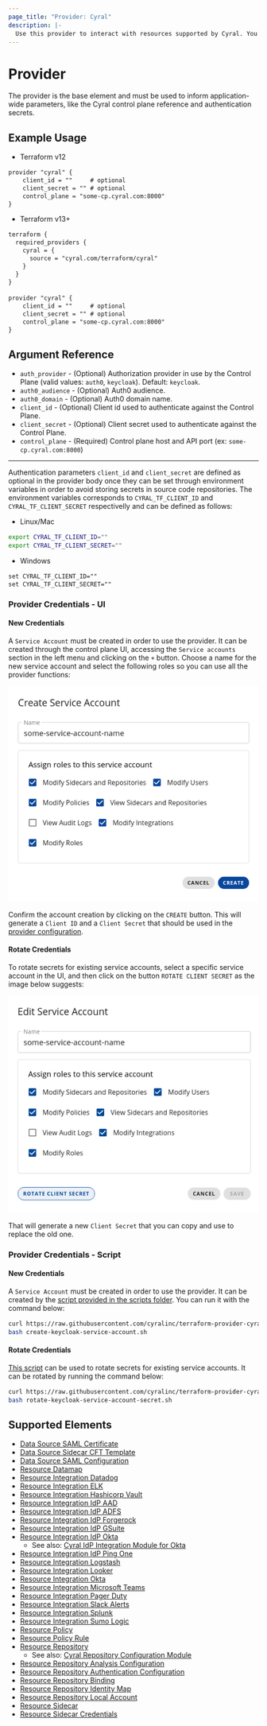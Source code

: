 ```yaml
---
page_title: "Provider: Cyral"
description: |-
  Use this provider to interact with resources supported by Cyral. You must provide proper credentials before you can use it.
---
```


# Provider

The provider is the base element and must be used to inform application-wide
parameters, like the Cyral control plane reference and authentication secrets.

## Example Usage

- Terraform v12

```hcl
provider "cyral" {
    client_id = ""     # optional
    client_secret = "" # optional
    control_plane = "some-cp.cyral.com:8000"
}
```

- Terraform v13+

```hcl
terraform {
  required_providers {
    cyral = {
      source = "cyral.com/terraform/cyral"
    }
  }
}

provider "cyral" {
    client_id = ""     # optional
    client_secret = "" # optional
    control_plane = "some-cp.cyral.com:8000"
}
```

## Argument Reference

* `auth_provider` - (Optional) Authorization provider in use by the Control Plane (valid values: `auth0`, `keycloak`). Default: `keycloak`.
* `auth0_audience` - (Optional) Auth0 audience.
* `auth0_domain` - (Optional) Auth0 domain name.
* `client_id` - (Optional) Client id used to authenticate against the Control Plane.
* `client_secret` - (Optional) Client secret used to authenticate against the Control Plane.
* `control_plane` - (Required) Control plane host and API port (ex: `some-cp.cyral.com:8000`)

----

Authentication parameters `client_id` and `client_secret` are defined as optional in the provider body once they can be set through environment variables in order to avoid storing secrets in source code repositories. The environment variables corresponds to `CYRAL_TF_CLIENT_ID` and `CYRAL_TF_CLIENT_SECRET` respectivelly and can be defined as follows:

- Linux/Mac

```bash
export CYRAL_TF_CLIENT_ID=""
export CYRAL_TF_CLIENT_SECRET=""
```

- Windows

```
set CYRAL_TF_CLIENT_ID=""
set CYRAL_TF_CLIENT_SECRET=""
```

### Provider Credentials - UI

#### New Credentials

A `Service Account` must be created in order to use the provider. It can be created through the control plane UI, accessing the `Service accounts` section in the left menu and clicking on the `+` button. Choose a name for the new service account and select the following roles so you can use all the provider functions:

<img src="docs/images/create_service_account.png">

Confirm the account creation by clicking on the `CREATE` button. This will generate a `Client ID` and a `Client Secret` that should be used in the [provider configuration](#example-usage).

#### Rotate Credentials

To rotate secrets for existing service accounts, select a specific service account in the UI, and then click on the button `ROTATE CLIENT SECRET` as the image below suggests:

<img src="docs/images/rotate_client_secret.png">

That will generate a new `Client Secret` that you can copy and use to replace the old one.

### Provider Credentials - Script

#### New Credentials

A `Service Account` must be created in order to use the provider. It can be created by the [script provided in the scripts folder](../scripts/create-keycloak-service-account.sh). You can run it with the command below:

```bash
curl https://raw.githubusercontent.com/cyralinc/terraform-provider-cyral/main/scripts/create-keycloak-service-account.sh -O
bash create-keycloak-service-account.sh
```

#### Rotate Credentials

[This script](../scripts/rotate-keycloak-service-account-secret.sh) can be used to rotate secrets for existing service accounts. It can be rotated by running the command below:

```bash
curl https://raw.githubusercontent.com/cyralinc/terraform-provider-cyral/main/scripts/rotate-keycloak-service-account-secret.sh -O
bash rotate-keycloak-service-account-secret.sh
```

## Supported Elements
- [Data Source SAML Certificate](./data-sources/saml_certificate.md)
- [Data Source Sidecar CFT Template](./data-sources/sidecar_cft_template.md)
- [Data Source SAML Configuration](./data-sources/saml_configuration.md)
- [Resource Datamap](./resources/datamap.md)
- [Resource Integration Datadog](./resources/integration_datadog.md)
- [Resource Integration ELK](./resources/integration_elk.md)
- [Resource Integration Hashicorp Vault](./resources/integration_hc_vault.md)
- [Resource Integration IdP AAD](./resources/integration_idp_aad.md)
- [Resource Integration IdP ADFS](./resources/integration_idp_adfs.md)
- [Resource Integration IdP Forgerock](./resources/integration_idp_forgerock.md)
- [Resource Integration IdP GSuite](./resources/integration_idp_gsuite.md)
- [Resource Integration IdP Okta](./resources/integration_idp_okta.md)
  - See also: [Cyral IdP Integration Module for Okta](https://github.com/cyralinc/terraform-cyral-idp-okta)
- [Resource Integration IdP Ping One](./resources/integration_idp_ping_one.md)
- [Resource Integration Logstash](./resources/integration_logstash.md)
- [Resource Integration Looker](./resources/integration_looker.md)
- [Resource Integration Okta](./resources/integration_okta.md)
- [Resource Integration Microsoft Teams](./resources/integration_microsoft_teams.md)
- [Resource Integration Pager Duty](./resources/integration_pager_duty.md)
- [Resource Integration Slack Alerts](./resources/integration_slack_alerts.md)
- [Resource Integration Splunk](./resources/integration_splunk.md)
- [Resource Integration Sumo Logic](./resources/integration_sumo_logic.md)
- [Resource Policy](./resources/policy.md)
- [Resource Policy Rule](./resources/policy_rule.md)
- [Resource Repository](./resources/repository.md)
  - See also: [Cyral Repository Configuration Module](https://github.com/cyralinc/terraform-cyral-repository-config)
- [Resource Repository Analysis Configuration](./resources/repository_conf_analysis.md)
- [Resource Repository Authentication Configuration](./resources/repository_conf_auth.md)
- [Resource Repository Binding](./resources/repository_binding.md)
- [Resource Repository Identity Map](./resources/repository_identity_map.md)
- [Resource Repository Local Account](./resources/repository_local_account.md)
- [Resource Sidecar](./resources/sidecar.md)
- [Resource Sidecar Credentials](./resources/sidecar_credentials.md)
